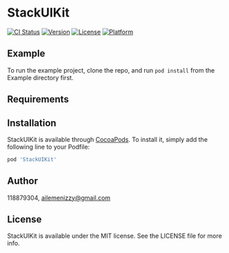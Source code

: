 # StackUIKit

[![CI Status](https://img.shields.io/travis/118879304/StackUIKit.svg?style=flat)](https://travis-ci.org/118879304/StackUIKit)
[![Version](https://img.shields.io/cocoapods/v/StackUIKit.svg?style=flat)](https://cocoapods.org/pods/StackUIKit)
[![License](https://img.shields.io/cocoapods/l/StackUIKit.svg?style=flat)](https://cocoapods.org/pods/StackUIKit)
[![Platform](https://img.shields.io/cocoapods/p/StackUIKit.svg?style=flat)](https://cocoapods.org/pods/StackUIKit)

## Example

To run the example project, clone the repo, and run `pod install` from the Example directory first.

## Requirements

## Installation

StackUIKit is available through [CocoaPods](https://cocoapods.org). To install
it, simply add the following line to your Podfile:

```ruby
pod 'StackUIKit'
```

## Author

118879304, ailemenizzy@gmail.com

## License

StackUIKit is available under the MIT license. See the LICENSE file for more info.
